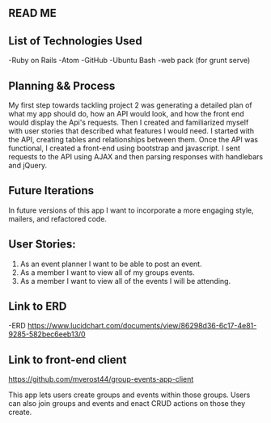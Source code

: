 ## READ ME
## List of Technologies Used
-Ruby on Rails -Atom -GitHub -Ubuntu Bash -web pack (for grunt serve)

## Planning && Process
My first step towards tackling project 2 was generating a detailed plan of what my app should do, how an API would look, and how the front end would display the Api's requests.  Then I created and familiarized myself with user stories that described what features I would need. I started with the API, creating tables and relationships between them.  Once the API was functional, I created a front-end using bootstrap and javascript.  I sent requests to the API using AJAX and then parsing responses with handlebars and jQuery.

## Future Iterations
In future versions of this app I want to incorporate a more engaging style, mailers, and refactored code.

## User Stories:
1. As an event planner I want to be able to post an event.
2. As a member I want to view all of my groups events.
3. As a member I want to view all of the events I will be attending.


## Link to ERD
-ERD https://www.lucidchart.com/documents/view/86298d36-6c17-4e81-9285-582bec6eeb13/0

## Link to front-end client
https://github.com/mverost44/group-events-app-client

This app lets users create groups and events within those groups. Users can also join groups and events and enact CRUD actions on those they create.
